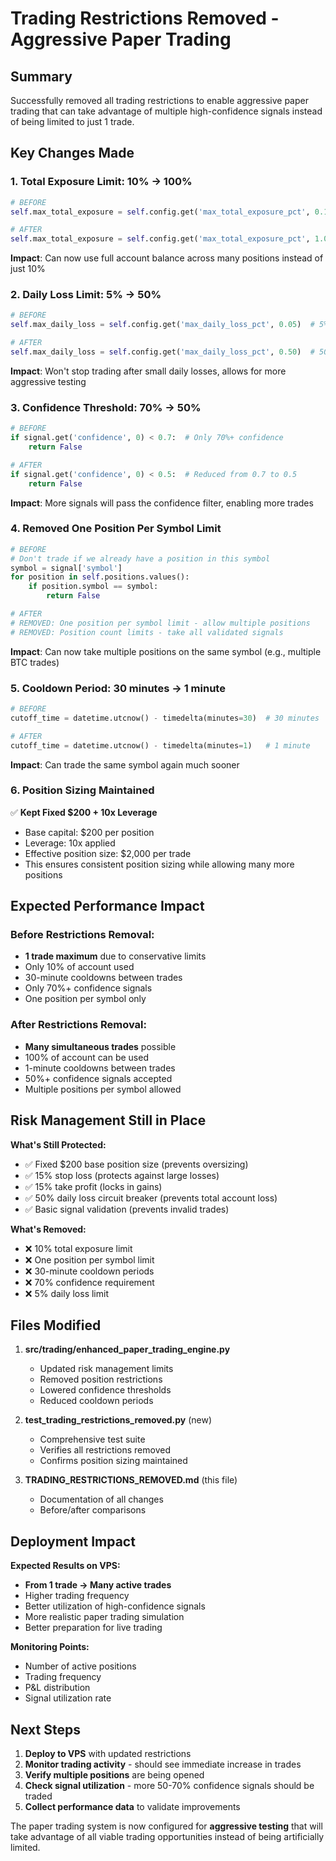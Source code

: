 # Trading Restrictions Removed - Aggressive Paper Trading

## Summary
Successfully removed all trading restrictions to enable aggressive paper trading that can take advantage of multiple high-confidence signals instead of being limited to just 1 trade.

## Key Changes Made

### 1. **Total Exposure Limit: 10% → 100%**
```python
# BEFORE
self.max_total_exposure = self.config.get('max_total_exposure_pct', 0.10)  # 10% total

# AFTER  
self.max_total_exposure = self.config.get('max_total_exposure_pct', 1.0)  # 100% total exposure allowed
```
**Impact**: Can now use full account balance across many positions instead of just 10%

### 2. **Daily Loss Limit: 5% → 50%**
```python
# BEFORE
self.max_daily_loss = self.config.get('max_daily_loss_pct', 0.05)  # 5% daily loss limit

# AFTER
self.max_daily_loss = self.config.get('max_daily_loss_pct', 0.50)  # 50% daily loss limit
```
**Impact**: Won't stop trading after small daily losses, allows for more aggressive testing

### 3. **Confidence Threshold: 70% → 50%**
```python
# BEFORE
if signal.get('confidence', 0) < 0.7:  # Only 70%+ confidence
    return False

# AFTER
if signal.get('confidence', 0) < 0.5:  # Reduced from 0.7 to 0.5
    return False
```
**Impact**: More signals will pass the confidence filter, enabling more trades

### 4. **Removed One Position Per Symbol Limit**
```python
# BEFORE
# Don't trade if we already have a position in this symbol
symbol = signal['symbol']
for position in self.positions.values():
    if position.symbol == symbol:
        return False

# AFTER
# REMOVED: One position per symbol limit - allow multiple positions
# REMOVED: Position count limits - take all validated signals
```
**Impact**: Can now take multiple positions on the same symbol (e.g., multiple BTC trades)

### 5. **Cooldown Period: 30 minutes → 1 minute**
```python
# BEFORE
cutoff_time = datetime.utcnow() - timedelta(minutes=30)  # 30 minutes

# AFTER
cutoff_time = datetime.utcnow() - timedelta(minutes=1)   # 1 minute
```
**Impact**: Can trade the same symbol again much sooner

### 6. **Position Sizing Maintained**
✅ **Kept Fixed $200 + 10x Leverage**
- Base capital: $200 per position
- Leverage: 10x applied
- Effective position size: $2,000 per trade
- This ensures consistent position sizing while allowing many more positions

## Expected Performance Impact

### Before Restrictions Removal:
- **1 trade maximum** due to conservative limits
- Only 10% of account used
- 30-minute cooldowns between trades
- Only 70%+ confidence signals
- One position per symbol only

### After Restrictions Removal:
- **Many simultaneous trades** possible
- 100% of account can be used
- 1-minute cooldowns between trades  
- 50%+ confidence signals accepted
- Multiple positions per symbol allowed

## Risk Management Still in Place

**What's Still Protected:**
- ✅ Fixed $200 base position size (prevents oversizing)
- ✅ 15% stop loss (protects against large losses)
- ✅ 15% take profit (locks in gains)
- ✅ 50% daily loss circuit breaker (prevents total account loss)
- ✅ Basic signal validation (prevents invalid trades)

**What's Removed:**
- ❌ 10% total exposure limit
- ❌ One position per symbol limit
- ❌ 30-minute cooldown periods
- ❌ 70% confidence requirement
- ❌ 5% daily loss limit

## Files Modified

1. **src/trading/enhanced_paper_trading_engine.py**
   - Updated risk management limits
   - Removed position restrictions
   - Lowered confidence thresholds
   - Reduced cooldown periods

2. **test_trading_restrictions_removed.py** (new)
   - Comprehensive test suite
   - Verifies all restrictions removed
   - Confirms position sizing maintained

3. **TRADING_RESTRICTIONS_REMOVED.md** (this file)
   - Documentation of all changes
   - Before/after comparisons

## Deployment Impact

**Expected Results on VPS:**
- **From 1 trade → Many active trades**
- Higher trading frequency
- Better utilization of high-confidence signals
- More realistic paper trading simulation
- Better preparation for live trading

**Monitoring Points:**
- Number of active positions
- Trading frequency
- P&L distribution
- Signal utilization rate

## Next Steps

1. **Deploy to VPS** with updated restrictions
2. **Monitor trading activity** - should see immediate increase in trades
3. **Verify multiple positions** are being opened
4. **Check signal utilization** - more 50-70% confidence signals should be traded
5. **Collect performance data** to validate improvements

The paper trading system is now configured for **aggressive testing** that will take advantage of all viable trading opportunities instead of being artificially limited.
